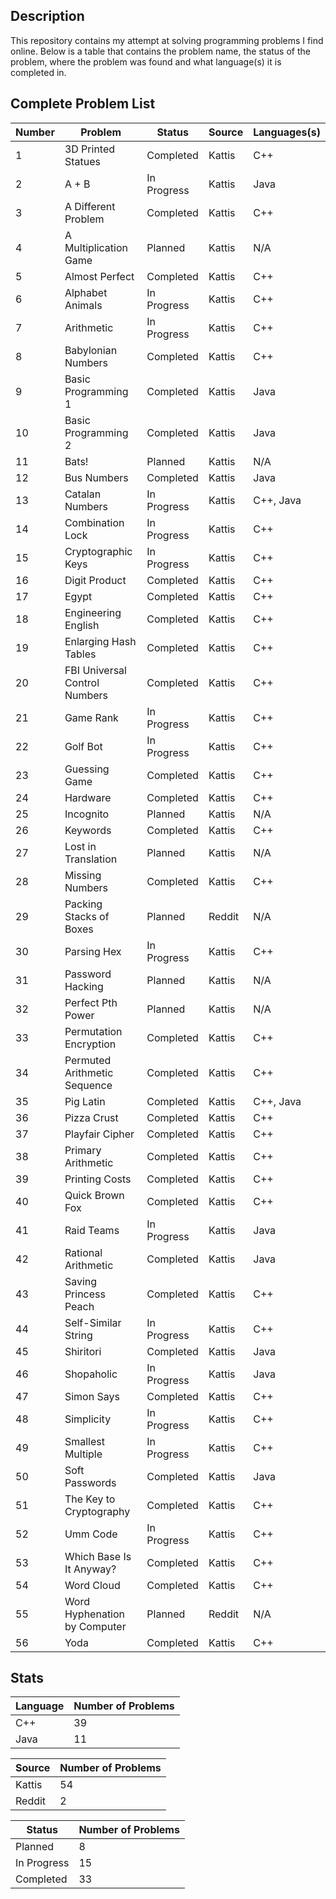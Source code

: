 ## Description
This repository contains my attempt at solving programming problems I find online. Below is a table that contains the problem name, the status of the problem, where the problem was found and what language(s) it is completed in.

## Complete Problem List
Number | Problem | Status | Source | Languages(s)
--- | ------------ | ------------ | ------------ | ------------
1 | 3D Printed Statues | Completed | Kattis | C++
2 | A + B | In Progress | Kattis | Java
3 | A Different Problem | Completed | Kattis | C++
4 | A Multiplication Game | Planned | Kattis | N/A
5 | Almost Perfect | Completed | Kattis | C++
6 | Alphabet Animals | In Progress | Kattis | C++
7 | Arithmetic | In Progress | Kattis | C++
8 | Babylonian Numbers | Completed | Kattis | C++
9 | Basic Programming 1 | Completed | Kattis | Java
10 | Basic Programming 2 | Completed | Kattis | Java
11 | Bats! | Planned | Kattis | N/A
12 | Bus Numbers | Completed | Kattis | Java
13 | Catalan Numbers | In Progress | Kattis | C++, Java
14 | Combination Lock | In Progress | Kattis | C++
15 | Cryptographic Keys | In Progress | Kattis | C++
16 | Digit Product | Completed | Kattis | C++
17 | Egypt | Completed | Kattis | C++
18 | Engineering English | Completed | Kattis | C++
19 | Enlarging Hash Tables | Completed | Kattis | C++
20 | FBI Universal Control Numbers | Completed | Kattis | C++
21 | Game Rank | In Progress | Kattis | C++
22 | Golf Bot | In Progress | Kattis | C++
23 | Guessing Game | Completed | Kattis | C++
24 | Hardware | Completed | Kattis | C++
25 | Incognito | Planned | Kattis | N/A
26 | Keywords | Completed | Kattis | C++
27 | Lost in Translation | Planned | Kattis | N/A
28 | Missing Numbers | Completed | Kattis | C++
29 | Packing Stacks of Boxes | Planned | Reddit | N/A
30 | Parsing Hex | In Progress | Kattis | C++
31 | Password Hacking | Planned | Kattis | N/A
32 | Perfect Pth Power | Planned | Kattis | N/A
33 | Permutation Encryption | Completed | Kattis | C++
34 | Permuted Arithmetic Sequence | Completed | Kattis | C++
35 | Pig Latin | Completed | Kattis | C++, Java
36 | Pizza Crust | Completed | Kattis | C++
37 | Playfair Cipher | Completed | Kattis | C++
38 | Primary Arithmetic | Completed | Kattis | C++
39 | Printing Costs | Completed | Kattis | C++
40 | Quick Brown Fox | Completed | Kattis | C++
41 | Raid Teams | In Progress | Kattis | Java
42 | Rational Arithmetic | Completed | Kattis | Java
43 | Saving Princess Peach | Completed | Kattis | C++
44 | Self-Similar String | In Progress | Kattis | C++
45 | Shiritori | Completed | Kattis | Java
46 | Shopaholic | In Progress | Kattis | Java
47 | Simon Says | Completed | Kattis | C++
48 | Simplicity | In Progress | Kattis | C++
49 | Smallest Multiple | In Progress | Kattis | C++
50 | Soft Passwords | Completed | Kattis | Java
51 | The Key to Cryptography | Completed | Kattis | C++
52 | Umm Code | In Progress | Kattis | C++
53 | Which Base Is It Anyway? | Completed | Kattis | C++
54 | Word Cloud | Completed | Kattis | C++
55 | Word Hyphenation by Computer | Planned | Reddit | N/A
56 | Yoda | Completed | Kattis | C++

## Stats
Language | Number of Problems
--- | ---
C++ | 39
Java | 11

Source | Number of Problems
--- | ---
Kattis | 54
Reddit | 2

Status | Number of Problems
--- | ---
Planned | 8
In Progress | 15
Completed | 33
